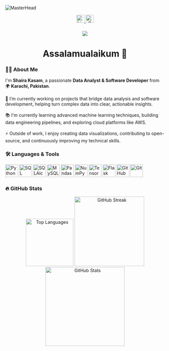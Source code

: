 ![MasterHead](https://repository-images.githubusercontent.com/588181932/e36ec678-7984-4cdd-8e4c-a3932772ff8e)



<div align="center">
  <a href="https://www.linkedin.com/in/your-linkedin-profile/" target="_blank">
    <img src="https://img.shields.io/static/v1?message=LinkedIn&logo=linkedin&label=&color=0077B5&logoColor=white&labelColor=&style=for-the-badge" height="25" alt="LinkedIn logo" />
  </a>
  <a href="mailto:your-email@gmail.com">
    <img src="https://img.shields.io/static/v1?message=Gmail&logo=gmail&label=&color=D14836&logoColor=white&labelColor=&style=for-the-badge" height="25" alt="Gmail logo" />
  </a>
</div>

###

<div align="center">
  <img src="https://visitor-badge.laobi.icu/badge?page_id=ShairaKasam.ShairaKasam&" />
</div>

###

<h1 align="center">Assalamualaikum 👋</h1>

###

<h3 align="left">👩‍💻 About Me</h3>

<p align="left">
  I'm <strong>Shaira Kasam</strong>, a passionate <strong>Data Analyst & Software Developer</strong> from 🌍 <strong>Karachi, Pakistan</strong>.<br><br>
  🔭 I’m currently working on projects that bridge data analysis and software development, helping turn complex data into clear, actionable insights.<br><br>
  📚 I'm currently learning advanced machine learning techniques, building data engineering pipelines, and exploring cloud platforms like AWS.<br><br>
  ⚡ Outside of work, I enjoy creating data visualizations, contributing to open-source, and continuously improving my technical skills.
</p>

###

<h3 align="left">🛠 Languages & Tools</h3>

<div align="left">
  <img src="https://cdn.jsdelivr.net/gh/devicons/devicon/icons/python/python-original.svg" height="40" alt="Python" />
  <img src="https://cdn.jsdelivr.net/gh/devicons/devicon/icons/microsoftsqlserver/microsoftsqlserver-plain.svg" height="40" alt="SQL Server" />
  <img src="https://cdn.jsdelivr.net/gh/devicons/devicon/icons/sqlalchemy/sqlalchemy-original.svg" height="40" alt="SQLAlchemy" />
  <img src="https://cdn.jsdelivr.net/gh/devicons/devicon/icons/mysql/mysql-original.svg" height="40" alt="MySQL" />
  <img src="https://cdn.jsdelivr.net/gh/devicons/devicon/icons/pandas/pandas-original.svg" height="40" alt="Pandas" />
  <img src="https://cdn.jsdelivr.net/gh/devicons/devicon/icons/numpy/numpy-original.svg" height="40" alt="NumPy" />
  <img src="https://cdn.jsdelivr.net/gh/devicons/devicon/icons/tensorflow/tensorflow-original.svg" height="40" alt="TensorFlow" />
  <img src="https://cdn.jsdelivr.net/gh/devicons/devicon/icons/flask/flask-original.svg" height="40" alt="Flask" />
  <img src="https://cdn.jsdelivr.net/gh/devicons/devicon/icons/github/github-original.svg" height="40" alt="GitHub" />
  <img src="https://cdn.jsdelivr.net/gh/devicons/devicon/icons/git/git-original.svg" height="40" alt="Git" />
</div>

###


###

<h3 align="left">🔥 GitHub Stats</h3>

<div align="center">
  <img src="https://github-readme-stats.vercel.app/api/top-langs?username=ShairaKasam&locale=en&hide_title=false&layout=compact&card_width=320&langs_count=5&theme=cobalt&hide_border=true&order=2" height="150" alt="Top Languages" />
  <img src="https://streak-stats.demolab.com?user=ShairaKasam&locale=en&mode=daily&theme=dark&hide_border=false&border_radius=5&order=3" height="220" alt="GitHub Streak" />
  <img src="https://github-readme-stats.vercel.app/api?username=ShairaKasam&hide_title=false&hide_rank=false&show_icons=true&include_all_commits=true&count_private=true&disable_animations=false&theme=dracula&locale=en&hide_border=false&order=1" height="250" alt="GitHub Stats" />
</div>
